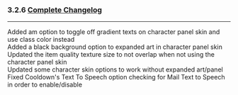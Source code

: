 ### 3.2.6 [Complete Changelog](https://github.com/eltreum0/eltruism/blob/main/Changelog.md)
___
Added am option to toggle off gradient texts on character panel skin and use class color instead\
Added a black background option to expanded art in character panel skin\
Updated the item quality texture size to not overlap when not using the character panel skin\
Updated some character skin options to work without expanded art/panel\
Fixed Cooldown's Text To Speech option checking for Mail Text to Speech in order to enable/disable
